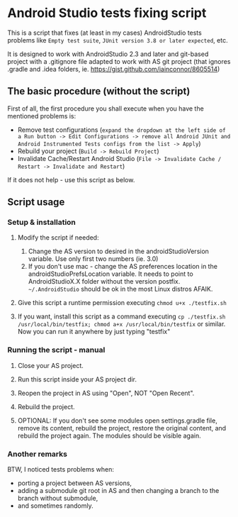 # Android Studio tests fixing script

This is a script that fixes (at least in my cases) AndroidStudio tests problems 
like `Empty test suite`, `JUnit version 3.8 or later expected`, etc. 

It is designed to work with AndroidStudio 2.3 and later and git-based project 
with a .gitignore file adapted to work with AS git project (that ignores .gradle 
and .idea folders, ie. https://gist.github.com/iainconnor/8605514)

## The basic procedure (without the script)

First of all, the first procedure you shall execute when you have the mentioned problems is:
- Remove test configurations (`expand the dropdown at the left side of a Run button -> Edit Configurations -> remove all Android JUnit and Android Instrumented Tests configs from the list -> Apply`)
- Rebuild your project (`Build -> Rebuild Project`)
- Invalidate Cache/Restart Android Studio (`File -> Invalidate Cache / Restart -> Invalidate and Restart`)

If it does not help - use this script as below.

## Script usage

### Setup & installation

1. Modify the script if needed:
	1. Change the AS version to desired in the androidStudioVersion variable. Use only first two numbers (ie. 3.0)
	2. If you don't use mac - change the AS preferences location in the androidStudioPrefsLocation variable. It needs to point to AndroidStudioX.X folder without the version postfix. `~/.AndroidStudio` should be ok in the most Linux distros AFAIK.

2. Give this script a runtime permission executing `chmod u+x ./testfix.sh`

3. If you want, install this script as a command executing `cp ./testfix.sh /usr/local/bin/testfix; chmod a+x /usr/local/bin/testfix` or similar. Now you can run it anywhere by just typing "testfix"

### Running the script - manual 

1. Close your AS project.

2. Run this script inside your AS project dir.

3. Reopen the project in AS using "Open", NOT "Open Recent".

4. Rebuild the project.

5. OPTIONAL: If you don't see some modules open settings.gradle file, remove its content, rebuild the project, restore the original content, and rebuild the project again. The modules should be visible again.

### Another remarks 

BTW, I noticed tests problems when: 
- porting a project between AS versions, 
- adding a submodule git root in AS and then changing a branch to the branch without submodule, 
- and sometimes randomly.